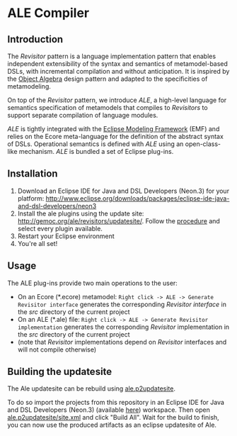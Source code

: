 # ALE Compiler

## Introduction
The *Revisitor* pattern is a language implementation pattern that enables independent extensibility of the syntax and semantics of metamodel-based DSLs, with incremental compilation and without anticipation.
It is inspired by the [Object Algebra](https://dl.acm.org/citation.cfm?id=2367167) design pattern and adapted to the specificities of metamodeling.

On top of the *Revisitor* pattern, we introduce *ALE*, a high-level language for semantics specification of metamodels that compiles to *Revisitors* to support separate compilation of language modules.

*ALE* is tightly integrated with the [Eclipse Modeling Framework](https://www.eclipse.org/modeling/emf/) (EMF) and relies on the Ecore meta-language for the definition of the abstract syntax of DSLs. Operational semantics is defined with *ALE* using an open-class-like mechanism. *ALE* is bundled a set of Eclipse plug-ins.

## Installation

1. Download an Eclipse IDE for Java and DSL Developers (Neon.3) for your platform: http://www.eclipse.org/downloads/packages/eclipse-ide-java-and-dsl-developers/neon3
1. Install the ale plugins using the update site: http://gemoc.org/ale/revisitors/updatesite/. Follow the [procedure](http://help.eclipse.org/oxygen/index.jsp?topic=/org.eclipse.platform.doc.user/tasks/tasks-127.htm) and select every plugin available.
1. Restart your Eclipse environment
1. You're all set!

## Usage

The ALE plug-ins provide two main operations to the user:

* On an Ecore (*.ecore) metamodel: `Right click -> ALE -> Generate Revisitor interface` generates the corresponding *Revisitor interface* in the *src* directory of the current project
* On an ALE (*.ale) file: `Right click -> ALE -> Generate Revisitor implementation` generates the corresponding *Revisitor* implementation in the *src* directory of the current project
* (note that *Revisitor* implementations depend on *Revisitor* interfaces and will not compile otherwise)

## Building the updatesite

The Ale updatesite can be rebuild using [ale.p2updatesite](./ale.p2updatesite). 

To do so import the projects from this repository in an Eclipse IDE for Java and DSL Developers (Neon.3) (available [here](http://www.eclipse.org/downloads/packages/eclipse-ide-java-and-dsl-developers/neon3)) workspace. Then open [ale.p2updatesite/site.xml](./ale.p2updatesite/site.xml) and click "Build All". Wait for the build to finish, you can now use the produced artifacts as an eclipse updatesite of Ale.
